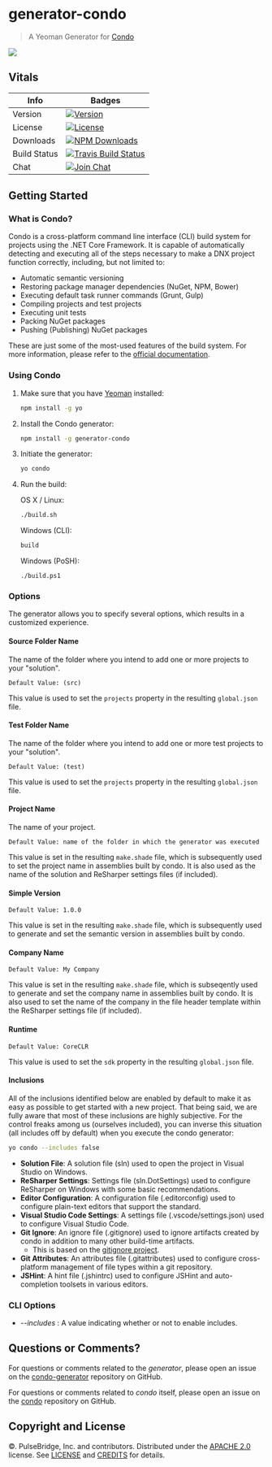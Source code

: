 # generator-condo

> A Yeoman Generator for [Condo][condo-url]

[![][screen-image]][npm-url]

## Vitals

Info          | Badges
--------------|--------------
Version       | [![Version][npm-v-image]][npm-url]
License       | [![License][license-image]][license]
Downloads     | [![NPM Downloads][npm-d-image]][npm-url]
Build Status  | [![Travis Build Status][travis-image]][travis-url]
Chat          | [![Join Chat][gitter-image]][gitter-url]

## Getting Started

### What is Condo?

Condo is a cross-platform command line interface (CLI) build system for projects using the .NET Core Framework. It is capable of automatically detecting and executing all of the steps
necessary to make a DNX project function correctly, including, but not limited to:

* Automatic semantic versioning
* Restoring package manager dependencies (NuGet, NPM, Bower)
* Executing default task runner commands (Grunt, Gulp)
* Compiling projects and test projects
* Executing unit tests
* Packing NuGet packages
* Pushing (Publishing) NuGet packages

These are just some of the most-used features of the build system. For more information, please refer to the [official documentation][condo-url].

### Using Condo

1. Make sure that you have [Yeoman][yo-url] installed:

	```bash
	npm install -g yo
	```

2. Install the Condo generator:

	```bash
	npm install -g generator-condo
	```

3. Initiate the generator:

	```bash
	yo condo
	```

4. Run the build:

	OS X / Linux:

	```bash
	./build.sh
	```

	Windows (CLI):

	```cmd
	build
	```

	Windows (PoSH):
	```posh
	./build.ps1
	```

### Options

The generator allows you to specify several options, which results in a customized experience.

#### Source Folder Name

The name of the folder where you intend to add one or more projects to your "solution".

`Default Value: (src)`

This value is used to set the `projects` property in the resulting `global.json` file.

#### Test Folder Name

The name of the folder where you intend to add one or more test projects to your "solution".

`Default Value: (test)`

This value is used to set the `projects` property in the resulting `global.json` file.

#### Project Name

The name of your project.

`Default Value: name of the folder in which the generator was executed`

This value is set in the resulting `make.shade` file, which is subsequently used to set the project name in assemblies built by condo.
It is also used as the name of the solution and ReSharper settings files (if included).

#### Simple Version

`Default Value: 1.0.0`

This value is set in the resulting `make.shade` file, which is subsequently used to generate and set the semantic version in assemblies built by condo.

#### Company Name

`Default Value: My Company`

This value is set in the resulting `make.shade` file, which is subseqently used to generate and set the company name in assemblies built by condo.
It is also used to set the name of the company in the file header template within the ReSharper settings file (if included).

#### Runtime

`Default Value: CoreCLR`

This value is used to set the `sdk` property in the resulting `global.json` file.

#### Inclusions

All of the inclusions identified below are enabled by default to make it as easy as possible to get started with a new project. That being said,
we are fully aware that most of these inclusions are highly subjective. For the control freaks among us (ourselves included), you can inverse this
situation (all includes off by default) when you execute the condo generator:

```bash
yo condo --includes false
```

* **Solution File**: A solution file (sln) used to open the project in Visual Studio on Windows.
* **ReSharper Settings**: Settings file (sln.DotSettings) used to configure ReSharper on Windows with some basic recommendations.
* **Editor Configuration**: A configuration file (.editorconfig) used to configure plain-text editors that support the standard.
* **Visual Studio Code Settings**: A settings file (.vscode/settings.json) used to configure Visual Studio Code.
* **Git Ignore**: An ignore file (.gitignore) used to ignore artifacts created by condo in addition to many other build-time artifacts.
	- This is based on the [gitignore project][gitignore-url].
* **Git Attributes**: An attributes file (.gitattributes) used to configure cross-platform management of file types within a git repository.
* **JSHint**: A hint file (.jshintrc) used to configure JSHint and auto-completion toolsets in various editors.

### CLI Options

* _--includes_ : A value indicating whether or not to enable includes.

## Questions or Comments?

For questions or comments related to the _generator_, please open an issue on the [condo-generator][gh-gen-url] repository on GitHub.

For questions or comments related to _condo_ itself, please open an issue on the [condo][gh-condo-url] repository on GitHub.

## Copyright and License

©. PulseBridge, Inc. and contributors. Distributed under the [APACHE 2.0][license-url] license. See [LICENSE][] and [CREDITS][] for details.

[license-image]: https://img.shields.io/npm/l/generator-condo.svg
[license]: LICENSE
[credits]: CREDITS

[npm-url]: //www.npmjs.com/package/generator-condo
[npm-v-image]: https://img.shields.io/npm/v/generator-condo.svg
[npm-d-image]: https://img.shields.io/npm/dm/generator-condo.svg

[travis-image]: https://img.shields.io/travis/pulsebridge/generator-condo/develop.svg
[travis-url]: //travis-ci.org/pulsebridge/generator-condo

[condo-url]: http://open.pulsebridge.com/condo
[license-url]: http://www.apache.org/licenses/LICENSE-2.0
[yo-url]: //github.com/yeoman/yo
[yo-start-url]: //github.com/yeoman/yeoman/wiki/Getting-Started
[gitignore-url]: //github.com/github/gitignore

[gh-gen-url]: //github.com/pulsebridge/generator-condo
[gh-condo-url]: //github.com/pulsebridge/condo

[screen-image]: https://cloud.githubusercontent.com/assets/1803684/10266071/b6d6f8e6-6a00-11e5-9386-c9da0281f5dd.gif

[gitter-url]: //gitter.im/pulsebridge/generator-condo
[gitter-image]:https://img.shields.io/badge/⊪%20gitter-join%20chat%20→-1dce73.svg